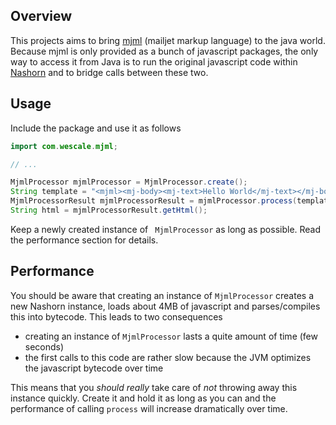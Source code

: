 ## Overview

This projects aims to bring [mjml](https://mjml.io/) (mailjet markup language) to
the java world. Because mjml is only provided as a bunch of javascript packages, the only
way to access it from Java is to run the original javascript code within [Nashorn](http://www.oracle.com/technetwork/articles/java/jf14-nashorn-2126515.html)
and to bridge calls between these two.

## Usage

Include the package and use it as follows

```java
import com.wescale.mjml;

// ...

MjmlProcessor mjmlProcessor = MjmlProcessor.create();
String template = "<mjml><mj-body><mj-text>Hello World</mj-text></mj-body></mjml>";
MjmlProcessorResult mjmlProcessorResult = mjmlProcessor.process(template);
String html = mjmlProcessorResult.getHtml();
```

Keep a newly created instance of ` MjmlProcessor` as long as possible. Read the performance section for details.

## Performance

You should be aware that creating an instance of `MjmlProcessor` creates a new Nashorn instance,
loads about 4MB of javascript and parses/compiles this into bytecode. This leads to two consequences
* creating an instance of `MjmlProcessor` lasts a quite amount of time (few seconds)
* the first calls to this code are rather slow because the JVM optimizes the javascript bytecode over time

This means that you *should really* take care of *not* throwing away this instance quickly. Create it and
hold it as long as you can and the performance of calling `process` will increase dramatically over time.